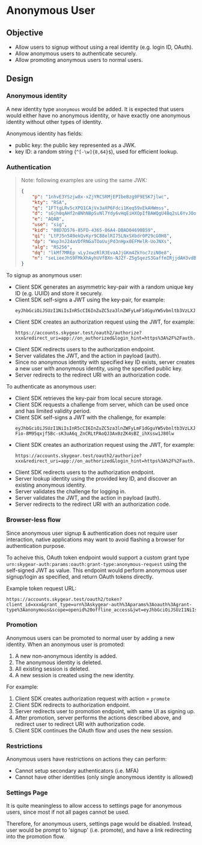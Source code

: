 # Anonymous User

## Objective
- Allow users to signup without using a real identity (e.g. login ID, OAuth).
- Allow anonymous users to authenticate securely.
- Allow promoting anonymous users to normal users.

## Design

### Anonymous identity

A new identity type `anonymous` would be added. It is expected that users would
either have no anonymous identity, or have exactly one anonymous identity
without other types of identity.

Anonymous identity has fields:
- public key: the public key represented as a JWK.
- key ID: a random string (`^[-\w]{8,64}$`), used for efficient lookup.

### Authentication

> Note: following examples are using the same JWK:
> ```json
> {
>     "p": "1nhvE3YSzjw8x-xZjYRCSRMjEPIbeBzg9F9ESK7jlwc",
>     "kty": "RSA",
>     "q": "1FTtgLRv5cXPQ1CAjVx3aXP6Fdci1Keq59xEkAHWmss",
>     "d": "sGjh0qAHf2n8NhN8pSvNl7Ydy6vHqEiHXOpIfBAWQgU4Bq2sL6YvJOoB1xQcSLpEamukXZ5kSJ9x1XsM6Qt3PQ",
>     "e": "AQAB",
>     "use": "sig",
>     "kid": "08D7D576-85FD-4365-86A4-DBAD04690B59",
>     "qi": "LtPJ5n5A9ekQvKyr9C88elRI75LNxSXbdr0P29cG0H8",
>     "dp": "Wxp3nJ24aVDfRNGaTOoUujPd3nHpx0EFMelR-UoJNXs",
>     "alg": "RS256",
>     "dq": "lkMf7MREp_vLyJxwzRlR3EvaAJjGKm4ZkYoc7ziN0e8",
>     "n": "seLieeJhS9FMkXhAyhUVfBXn-NJZf-Z5gSqezS3GaffmIRjjdAH3vdB3n9YCjfi4WSW1ubESHCRjNsSe3iz4jQ"
> }
> ```

To signup as anonymous user:
- Client SDK generates an asymmetric key-pair with a random unique key ID
  (e.g. UUID) and store it securely.
- Client SDK self-signs a JWT using the key-pair, for example:
    ```
    eyJhbGciOiJSUzI1NiIsInR5cCI6InZuZC5za3lnZWFyLmF1dGguYW5vbnltb3VzLXJlcXVlc3QiLCJqd2siOnsia3R5IjoiUlNBIiwiZSI6IkFRQUIiLCJ1c2UiOiJzaWciLCJraWQiOiIwOEQ3RDU3Ni04NUZELTQzNjUtODZBNC1EQkFEMDQ2OTBCNTkiLCJhbGciOiJSUzI1NiIsIm4iOiJzZUxpZWVKaFM5Rk1rWGhBeWhVVmZCWG4tTkpaZi1aNWdTcWV6UzNHYWZmbUlSampkQUgzdmRCM245WUNqZmk0V1NXMXViRVNIQ1JqTnNTZTNpejRqUSJ9fQ.eyJpYXQiOjE1ODg3NTQ0MjEsImV4cCI6MTU4ODg1NDcyMSwiYWN0aW9uIjoiYXV0aCJ9.FT_SXGKxoErqU2SN8cRMbU9As7bd2TSlJVt_OZxDeBx4nIqAWPAjQtT_sjMCxzxA1hCd9lVIqZHvbbpQ0VHU1Q
    ```
- Client SDK creates an authorization request using the JWT, for example:
    ```
    https://accounts.skygear.test/oauth2/authorize?xxx&redirect_uri=app://on_authorized&login_hint=https%3A%2F%2Fauth.skygear.io%2Flogin_hint%3Ftype%3Danonymous%26jwt%3DeyJhbGciOiJSUzI1Nxxx
    ```
- Client SDK redirects users to the authorization endpoint.
- Server validates the JWT, and the action in payload (auth).
- Since no anonymous identity with specified key ID exists, server creates a
  new user with anonymous identity, using the specified public key.
- Server redirects to the redirect URI with an authorization code.

To authenticate as anonymous user:
- Client SDK retrieves the key-pair from local secure storage.
- Client SDK requests a challenge from server, which can be used once and has
  limited validity period.
- Client SDK self-signs a JWT with the challenge, for example:
    ```
    eyJhbGciOiJSUzI1NiIsInR5cCI6InZuZC5za3lnZWFyLmF1dGguYW5vbnltb3VzLXJlcXVlc3QiLCJraWQiOiIwOEQ3RDU3Ni04NUZELTQzNjUtODZBNC1EQkFEMDQ2OTBCNTkifQ.eyJpYXQiOjE1ODg3NTQ0MjEsImV4cCI6MTU4ODg1NDcyMSwiY2hhbGxlbmdlIjoiRlg3SDZTNlM1VzY1VlpGRVE4VEhDM1dRREZOUUpRWEgiLCJhY3Rpb24iOiJhdXRoIn0.cgMwTDdZGYDVxD4cyKvos7tXqn-Fio-8M95qxjf5Bc-sK3uA6q_ZnCRLtPAoQJ3Ax0zZK4sBZ_ihXssw1J80lw
    ```
- Client SDK creates an authorization request using the JWT, for example:
    ```
    https://accounts.skygear.test/oauth2/authorize?xxx&redirect_uri=app://on_authorized&login_hint=https%3A%2F%2Fauth.skygear.io%2Flogin_hint%3Ftype%3Danonymous%26jwt%3DeyJhbGciOiJSUzI1Nxxx
    ```
- Client SDK redirects users to the authorization endpoint.
- Server lookup identity using the provided key ID, and discover an existing
  anonymous identity.
- Server validates the challenge for logging in.
- Server validates the JWT, and the action in payload (auth).
- Server redirects to the redirect URI with an authorization code.

### Browser-less flow

Since anonymous user signup & authentication does not require user
interaction, native applications may want to avoid flashing a browser for
authentication purpose.

To acheive this, OAuth token endpoint would support a custom grant type
`urn:skygear-auth:params:oauth:grant-type:anonymous-request` using the
self-signed JWT as value. This endpoint would perform anonymous user
signup/login as specified, and return OAuth tokens directly.

Example token request URL:
```
https://accounts.skygear.test/oauth2/token?client_id=xxx&grant_type=urn%3Askygear-auth%3Aparams%3Aoauth%3Agrant-type%3Aanonymous&scope=openid%20offline_access&jwt=eyJhbGciOiJSUzI1NiIsInR5cxxxx
```

### Promotion

Anonymous users can be promoted to normal user by adding a new identity. When
an anonymous user is promoted:
1. A new non-anonymous identity is added.
2. The anonymous identity is deleted.
3. All existing session is deleted.
4. A new session is created using the new identity.

For example:
1. Client SDK creates authorization request with action = `promote`
2. Client SDK redirects to authorization endpoint.
3. Server redirects user to promotion endpoint, with same UI as signing up.
4. After promotion, server performs the actions described above, and redirect
   user to redirect URI with authorization code.
5. Client SDK continues the OAuth flow and uses the new session.

### Restrictions

Anonymous users have restrictions on actions they can perform:
- Cannot setup secondary authenticators (i.e. MFA)
- Cannot have other identities (only single anonymous identity is allowed)

### Settings Page

It is quite meaningless to allow access to settings page for anonymous users,
since most if not all pages cannot be used.

Therefore, for anonymous users, settings page would be disabled. Instead, user
would be prompt to 'signup' (i.e. promote), and have a link redirecting into
the promotion flow.
